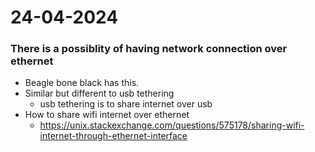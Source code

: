 # 24-04-2024
### There is a possiblity of having network connection over ethernet
* Beagle bone black has this.
* Similar but different to usb tethering
    * usb tethering is to share internet over usb
* How to share wifi internet over ethernet
    * https://unix.stackexchange.com/questions/575178/sharing-wifi-internet-through-ethernet-interface
